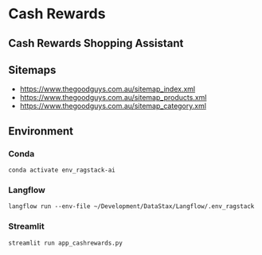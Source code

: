 # Cash Rewards

## Cash Rewards Shopping Assistant

## Sitemaps

- https://www.thegoodguys.com.au/sitemap_index.xml
- https://www.thegoodguys.com.au/sitemap_products.xml
- https://www.thegoodguys.com.au/sitemap_category.xml

## Environment

### Conda

`conda activate env_ragstack-ai`

### Langflow

`langflow run --env-file ~/Development/DataStax/Langflow/.env_ragstack`

### Streamlit

`streamlit run app_cashrewards.py`
